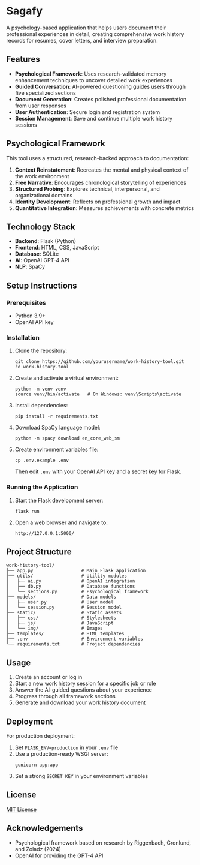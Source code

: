 # Sagafy

A psychology-based application that helps users document their professional experiences in detail, creating comprehensive work history records for resumes, cover letters, and interview preparation.

## Features

- **Psychological Framework**: Uses research-validated memory enhancement techniques to uncover detailed work experiences
- **Guided Conversation**: AI-powered questioning guides users through five specialized sections
- **Document Generation**: Creates polished professional documentation from user responses
- **User Authentication**: Secure login and registration system
- **Session Management**: Save and continue multiple work history sessions

## Psychological Framework

This tool uses a structured, research-backed approach to documentation:

1. **Context Reinstatement**: Recreates the mental and physical context of the work environment
2. **Free Narrative**: Encourages chronological storytelling of experiences
3. **Structured Probing**: Explores technical, interpersonal, and organizational domains
4. **Identity Development**: Reflects on professional growth and impact
5. **Quantitative Integration**: Measures achievements with concrete metrics

## Technology Stack

- **Backend**: Flask (Python)
- **Frontend**: HTML, CSS, JavaScript
- **Database**: SQLite
- **AI**: OpenAI GPT-4 API
- **NLP**: SpaCy

## Setup Instructions

### Prerequisites

- Python 3.9+
- OpenAI API key

### Installation

1. Clone the repository:
   ```
   git clone https://github.com/yourusername/work-history-tool.git
   cd work-history-tool
   ```

2. Create and activate a virtual environment:
   ```
   python -m venv venv
   source venv/bin/activate   # On Windows: venv\Scripts\activate
   ```

3. Install dependencies:
   ```
   pip install -r requirements.txt
   ```

4. Download SpaCy language model:
   ```
   python -m spacy download en_core_web_sm
   ```

5. Create environment variables file:
   ```
   cp .env.example .env
   ```
   Then edit `.env` with your OpenAI API key and a secret key for Flask.

### Running the Application

1. Start the Flask development server:
   ```
   flask run
   ```

2. Open a web browser and navigate to:
   ```
   http://127.0.0.1:5000/
   ```

## Project Structure

```
work-history-tool/
├── app.py                  # Main Flask application
├── utils/                  # Utility modules
│   ├── ai.py               # OpenAI integration
│   ├── db.py               # Database functions
│   └── sections.py         # Psychological framework
├── models/                 # Data models
│   ├── user.py             # User model
│   └── session.py          # Session model
├── static/                 # Static assets
│   ├── css/                # Stylesheets
│   ├── js/                 # JavaScript
│   └── img/                # Images
├── templates/              # HTML templates
├── .env                    # Environment variables
└── requirements.txt        # Project dependencies
```

## Usage

1. Create an account or log in
2. Start a new work history session for a specific job or role
3. Answer the AI-guided questions about your experience
4. Progress through all framework sections
5. Generate and download your work history document

## Deployment

For production deployment:

1. Set `FLASK_ENV=production` in your `.env` file
2. Use a production-ready WSGI server:
   ```
   gunicorn app:app
   ```
3. Set a strong `SECRET_KEY` in your environment variables

## License

[MIT License](LICENSE)

## Acknowledgements

- Psychological framework based on research by Riggenbach, Gronlund, and Zoladz (2024)
- OpenAI for providing the GPT-4 API
